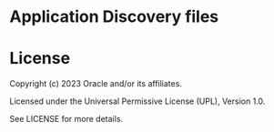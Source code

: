# Application Discovery files

# License

Copyright (c) 2023 Oracle and/or its affiliates.

Licensed under the Universal Permissive License (UPL), Version 1.0.

See LICENSE for more details.

